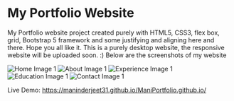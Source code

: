 # My Portfolio Website
My Portfolio website project created purely with HTML5, CSS3, flex box, grid, Bootstrap 5 framework and some justifying and aligning here and there.
Hope you all like it.
This is a purely desktop website, the responsive website will be uploaded soon. :)
Below are the screenshots of my website


 ![Home Image 1](https://github.com/Maninderjeet31/Portfolio2023/blob/main/Screenshots/Home.png)
 ![About Image 1](https://github.com/Maninderjeet31/Portfolio2023/blob/main/Screenshots/About.png)
 ![Experience Image 1](https://github.com/Maninderjeet31/Portfolio2023/blob/main/Screenshots/Experience.png)
 ![Education Image 1](https://github.com/Maninderjeet31/Portfolio2023/blob/main/Screenshots/Education.png)
 ![Contact Image 1](https://github.com/Maninderjeet31/Portfolio2023/blob/main/Screenshots/Contact.png)

Live Demo: https://maninderjeet31.github.io/ManiPortfolio.github.io/
